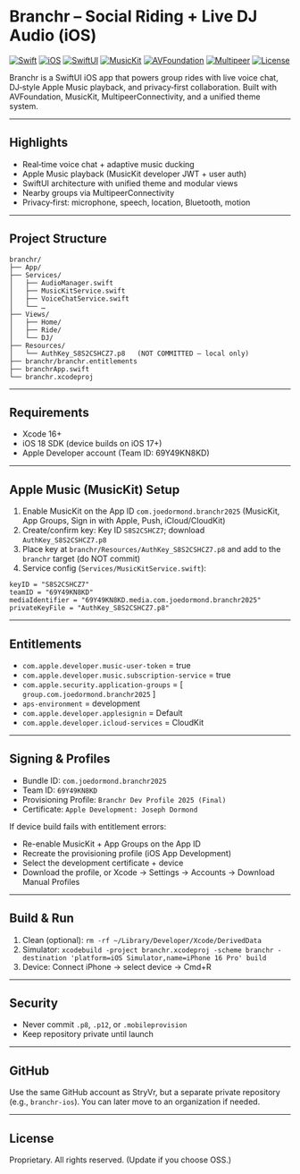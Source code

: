 # Branchr – Social Riding + Live DJ Audio (iOS)

[![Swift](https://img.shields.io/badge/Swift-6.1-orange.svg)](https://swift.org)
[![iOS](https://img.shields.io/badge/iOS-18.0%2B-blue.svg)](https://developer.apple.com/ios/)
[![SwiftUI](https://img.shields.io/badge/SwiftUI-Modern-green.svg)](https://developer.apple.com/xcode/swiftui/)
[![MusicKit](https://img.shields.io/badge/MusicKit-Apple%20Music-purple.svg)](https://developer.apple.com/musickit/)
[![AVFoundation](https://img.shields.io/badge/AVFoundation-Audio-yellow.svg)](https://developer.apple.com/av-foundation/)
[![Multipeer](https://img.shields.io/badge/MultipeerConnectivity-Nearby%20Groups-pink.svg)](https://developer.apple.com/documentation/multipeerconnectivity)
[![License](https://img.shields.io/badge/License-Proprietary-lightgrey.svg)](#license)

Branchr is a SwiftUI iOS app that powers group rides with live voice chat, DJ‑style Apple Music playback, and privacy‑first collaboration. Built with AVFoundation, MusicKit, MultipeerConnectivity, and a unified theme system.

---

## Highlights
- Real‑time voice chat + adaptive music ducking
- Apple Music playback (MusicKit developer JWT + user auth)
- SwiftUI architecture with unified theme and modular views
- Nearby groups via MultipeerConnectivity
- Privacy‑first: microphone, speech, location, Bluetooth, motion

---

## Project Structure
```
branchr/
├── App/
├── Services/
│   ├── AudioManager.swift
│   ├── MusicKitService.swift
│   ├── VoiceChatService.swift
│   └── …
├── Views/
│   ├── Home/
│   ├── Ride/
│   └── DJ/
├── Resources/
│   └── AuthKey_S8S2CSHCZ7.p8   (NOT COMMITTED – local only)
├── branchr/branchr.entitlements
├── branchrApp.swift
└── branchr.xcodeproj
```

---

## Requirements
- Xcode 16+
- iOS 18 SDK (device builds on iOS 17+)
- Apple Developer account (Team ID: 69Y49KN8KD)

---

## Apple Music (MusicKit) Setup
1) Enable MusicKit on the App ID `com.joedormond.branchr2025` (MusicKit, App Groups, Sign in with Apple, Push, iCloud/CloudKit)
2) Create/confirm key: Key ID `S8S2CSHCZ7`; download `AuthKey_S8S2CSHCZ7.p8`
3) Place key at `branchr/Resources/AuthKey_S8S2CSHCZ7.p8` and add to the `branchr` target (do NOT commit)
4) Service config (`Services/MusicKitService.swift`):
```
keyID = "S8S2CSHCZ7"
teamID = "69Y49KN8KD"
mediaIdentifier = "69Y49KN8KD.media.com.joedormond.branchr2025"
privateKeyFile = "AuthKey_S8S2CSHCZ7.p8"
```

---

## Entitlements
- `com.apple.developer.music-user-token` = true
- `com.apple.developer.music.subscription-service` = true
- `com.apple.security.application-groups` = [ `group.com.joedormond.branchr2025` ]
- `aps-environment` = development
- `com.apple.developer.applesignin` = Default
- `com.apple.developer.icloud-services` = CloudKit

---

## Signing & Profiles
- Bundle ID: `com.joedormond.branchr2025`
- Team ID: `69Y49KN8KD`
- Provisioning Profile: `Branchr Dev Profile 2025 (Final)`
- Certificate: `Apple Development: Joseph Dormond`

If device build fails with entitlement errors:
- Re-enable MusicKit + App Groups on the App ID
- Recreate the provisioning profile (iOS App Development)
- Select the development certificate + device
- Download the profile, or Xcode → Settings → Accounts → Download Manual Profiles

---

## Build & Run
1) Clean (optional): `rm -rf ~/Library/Developer/Xcode/DerivedData`
2) Simulator: `xcodebuild -project branchr.xcodeproj -scheme branchr -destination 'platform=iOS Simulator,name=iPhone 16 Pro' build`
3) Device: Connect iPhone → select device → Cmd+R

---

## Security
- Never commit `.p8`, `.p12`, or `.mobileprovision`
- Keep repository private until launch

---

## GitHub
Use the same GitHub account as StryVr, but a separate private repository (e.g., `branchr-ios`). You can later move to an organization if needed.

---

## License
Proprietary. All rights reserved. (Update if you choose OSS.)
